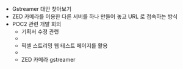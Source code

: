 - Gstreamer 대안 찾아보기 
- ZED 카메라를 이용한 다른 서버를 하나 만들어 놓고 URL 로 접속하는 방식
- POC2 관련 개발 회의
  - 기획서 수정 관련
  - 
  - 픽셀 스트리밍 웹 테스트 페이지를 활용 
  - 
  - ZED 카메라 gstreamer 